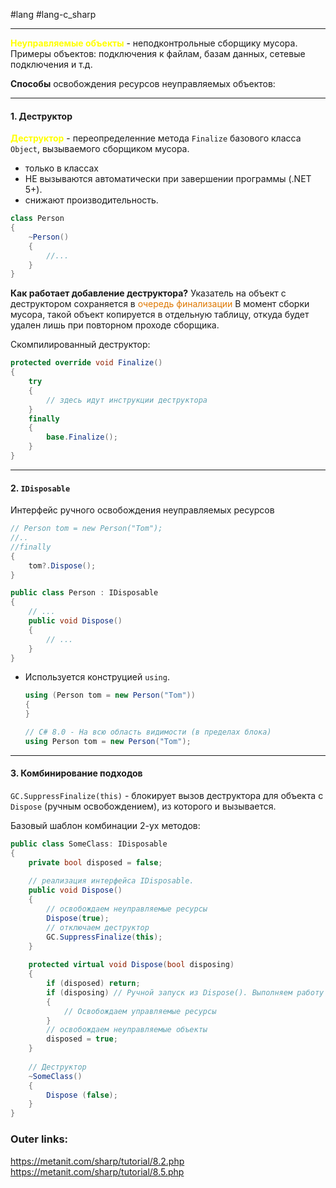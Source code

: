 #lang #lang-c_sharp 

---
**<font color="#ffff00">Неуправляемые объекты</font>** - неподконтрольные сборщику мусора.
Примеры объектов: подключения к файлам, базам данных, сетевые подключения и т.д.

**Способы** освобождения ресурсов неуправляемых объектов:

---
#### 1. Деструктор
**<font color="#ffff00">Деструктор</font>** - переопределенние метода `Finalize` базового класса `Object`, вызываемого сборщиком мусора.
- только в классах
- НЕ вызываются автоматически при завершении программы (.NET 5+).
- снижают производительность.

```csharp
class Person
{
    ~Person()
    {
        //...
    }
}
```

**Как работает добавление деструктора?**
Указатель на объект с деструктором сохраняется в <font color="#de7802">очередь финализации</font>
В момент сборки мусора, такой объект копируется в отдельную таблицу, откуда будет удален лишь при повторном проходе сборщика.

Скомпилированный деструктор:
```csharp
protected override void Finalize()
{
    try
    {
        // здесь идут инструкции деструктора
    }
    finally
    {
        base.Finalize();
    }
}
```

---
#### 2. **`IDisposable`**
Интерфейс ручного освобождения неуправляемых ресурсов
```csharp
// Person tom = new Person("Tom");
//..
//finally
{
	tom?.Dispose();
}

public class Person : IDisposable
{
	// ...
    public void Dispose()
    {
        // ...
    }
}
```

- Используется конструцией `using`.
	```csharp
	using (Person tom = new Person("Tom"))
	{
	}
	```
	```csharp
	// C# 8.0 - На всю область видимости (в пределах блока)
	using Person tom = new Person("Tom");
	```

---

#### 3. Комбинирование подходов
`GC.SuppressFinalize(this)` - блокирует вызов деструктора для объекта с `Dispose` (ручным освобождением), из которого и вызывается.

Базовый шаблон комбинации 2-ух методов:
```csharp
public class SomeClass: IDisposable
{
    private bool disposed = false;
 
    // реализация интерфейса IDisposable.
    public void Dispose()
    {
        // освобождаем неуправляемые ресурсы
        Dispose(true);
        // отключаем деструктор
        GC.SuppressFinalize(this);
    }
 
    protected virtual void Dispose(bool disposing)
    {
        if (disposed) return;
        if (disposing) // Ручной запуск из Dispose(). Выполняем работу сборщика
        {
            // Освобождаем управляемые ресурсы
        }
        // освобождаем неуправляемые объекты
        disposed = true;
    }
 
    // Деструктор
    ~SomeClass()
    {
        Dispose (false);
    }
}
```

### Outer links:
https://metanit.com/sharp/tutorial/8.2.php
https://metanit.com/sharp/tutorial/8.5.php